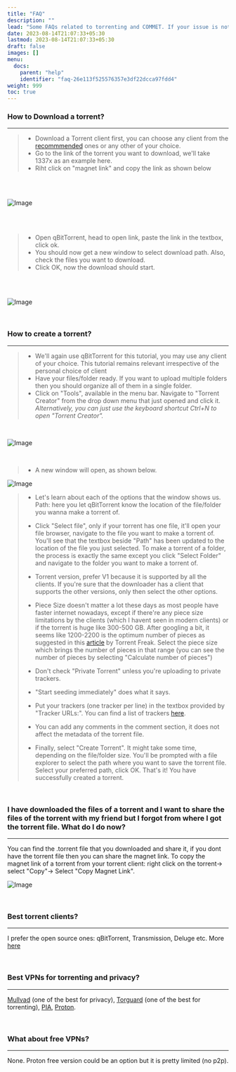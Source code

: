 ```yaml
---
title: "FAQ"
description: ""
lead: "Some FAQs related to torrenting and COMMET. If your issue is not listed here then you can ask that in the matrix space."
date: 2023-08-14T21:07:33+05:30
lastmod: 2023-08-14T21:07:33+05:30
draft: false
images: []
menu:
  docs:
    parent: "help"
    identifier: "faq-26e113f525576357e3df22dcca97fdd4"
weight: 999
toc: true
---
```


### How to Download a torrent?

----

>- Download a Torrent client first, you can choose any client from the [recommmended](/docs/resources/get-start-torrent/#torrent-clients-we-recommend) ones or any other of your choice.
>- Go to the link of the torrent you want to download, we'll take 1337x as an example here.
>- Riht click on "magnet link" and copy the link as shown below

<br><br>

![Image](https://imgsaver.com/images/2023/08/14/cplink.gif)

<br><br>

>- Open qBitTorrent, head to open link, paste the link in the textbox, click ok.
>- You should now get a new window to select download path. Also, check the files you want to download.
>- Click OK, now the download should start.

<br><br>

![Image](https://imgsaver.com/images/2023/08/14/addlnk.gif)

<br>

### How to create a torrent?

----

>- We'll again use qBitTorrent for this tutorial, you may use any client of your choice. This tutorial remains relevant irrespective of the personal choice of client
>- Have your files/folder ready. If you want to upload multiple folders then you should organize all of them in a single folder.
>- Click on "Tools", available in the menu bar. Navigate to "Torrent Creator" from the drop down menu that just opened and click it. *Alternatively, you can just use the keyboard shortcut Ctrl+N to open "Torrent Creator".*

<br>

![Image](https://imgsaver.com/images/2023/09/22/image.png)

<br>

>- A new window will open, as shown below.

![Image](https://imgsaver.com/images/2023/09/22/imagec9d5d9d3c4b07fee.png)

>- Let's learn about each of the options that the window shows us. Path: here you let qBitTorrent know the location of the file/folder you wanna make a torrent of.
>
>- Click "Select file", only if your torrent has one file, it'll open your file browser, navigate to the file you want to make a torrent of. You'll see that the textbox beside "Path" has been updated to the location of the file you just selected. To make a torrent of a folder, the process is exactly the same except you click "Select Folder" and navigate to the folder you want to make a torrent of.
>
>- Torrent version, prefer V1 because it is supported by all the clients. If you're sure that the downloader has a client that supports the other versions, only then select the other options.
>
>- Piece Size doesn't matter a lot these days as most people have faster internet nowadays, except if there're any piece size limitations by the clients (which I havent seen in modern clients) or if the torrent is huge like 300-500 GB. After googling a bit, it seems like 1200-2200 is the optimum number of pieces as suggested in this [article](https://torrentfreak.com/how-to-make-the-best-torrents-081121/) by Torrent Freak. Select the piece size which brings the number of pieces in that range (you can see the number of pieces by selecting "Calculate number of pieces")
>
>- Don't check "Private Torrent" unless you're uploading to private trackers.
>
>- "Start seeding immediately" does what it says.
>
>- Put your trackers (one tracker per line) in the textbox provided by "Tracker URLs:". You can find a list of trackers [here](/docs/resources/get-start-torrent/#trackers).
>
>- You can add any comments in the comment section, it does not affect the metadata of the torrent file.
>
>- Finally, select "Create Torrent". It might take some time, depending on the file/folder size. You'll be prompted with a file explorer to select the path where you want to save the torrent file. Select your preferred path, click OK. That's it! You have successfully created a torrent.

<br>

### I have downloaded the files of a torrent and I want to share the files of the torrent with my friend but I forgot from where I got the torrent file. What do I do now?

----
You can find the .torrent file that you downloaded and share it, if you dont have the torrent file then you can share the magnet link. To copy the magnet link of a torrent from your torrent client: right click on the torrent-> select "Copy"-> Select "Copy Magnet Link".

![Image](https://imgsaver.com/images/2023/09/22/image8696cafbebe6d9b6.png)

<br>

### Best torrent clients?

----
I prefer the open source ones: qBitTorrent, Transmission, Deluge etc. More [here](/docs/resources/get-start-torrent/#torrent-clients-we-recommend)

<br>

### Best VPNs for torrenting and privacy?

----
[Mullvad](https://mullvad.net/en) (one of the best for privacy), [Torguard](https://torguard.net/) (one of the best for torrenting), [PIA](https://www.privateinternetaccess.com/), [Proton](https://www.privateinternetaccess.com/).

<br>

### What about free VPNs?

----
None. Proton free version could be an option but it is pretty limited (no p2p).
